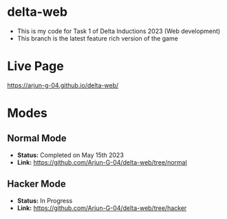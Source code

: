 # delta-web
- This is my code for Task 1 of Delta Inductions 2023 (Web development)
- This branch is the latest feature rich version of the game

# Live Page
https://arjun-g-04.github.io/delta-web/

# Modes
## Normal Mode
- **Status:** Completed on May 15th 2023
- **Link:** https://github.com/Arjun-G-04/delta-web/tree/normal

## Hacker Mode
- **Status:** In Progress
- **Link:** https://github.com/Arjun-G-04/delta-web/tree/hacker